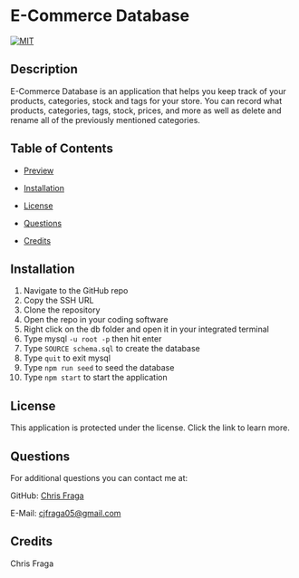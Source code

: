 # E-Commerce Database
  [![MIT](https://img.shields.io/badge/License-MIT-blue.svg)](https://opensource.org/license/mit/)
  ## Description
  E-Commerce Database is an application that helps you keep track of your products, categories, stock and tags for your store.
  You can record what products, categories, tags, stock, prices, and more as well as delete and rename all of the previously mentioned categories.

  ## Table of Contents
  - [Preview](#preview)

  - [Installation](#installation)

  - [License](#license)

  - [Questions](#questions)

  - [Credits](#credits)

  ## Installation
  1. Navigate to the GitHub repo
  2. Copy the SSH URL
  3. Clone the repository
  4. Open the repo in your coding software
  5. Right click on the db folder and open it in your integrated terminal
  6. Type mysql `-u root -p` then hit enter
  7. Type `SOURCE schema.sql` to create the database
  8. Type `quit` to exit mysql
  9. Type `npm run seed` to seed the database
  10. Type `npm start` to start the application

  ## License
  This application is protected under the [](undefined) license. Click the link to learn more.

  ## Questions
  For additional questions you can contact me at:

  GitHub: [Chris Fraga](https://github.com/Cfrog5)

  E-Mail: [cjfraga05@gmail.com](mailto:cjfraga05@gmail.com)

  ## Credits
 Chris Fraga